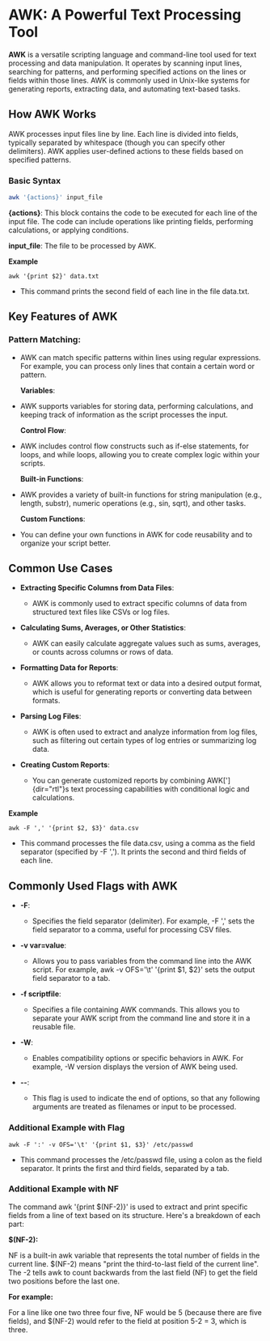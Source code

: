# AWK: A Powerful Text Processing Tool

**AWK** is a versatile scripting language and command-line tool used for
text processing and data manipulation. It operates by scanning input
lines, searching for patterns, and performing specified actions on the
lines or fields within those lines. AWK is commonly used in Unix-like
systems for generating reports, extracting data, and automating
text-based tasks.

## How AWK Works

AWK processes input files line by line. Each line is divided into
fields, typically separated by whitespace (though you can specify other
delimiters). AWK applies user-defined actions to these fields based on
specified patterns.

### Basic Syntax

```bash
awk '{actions}' input_file
```

**{actions}**: This block contains the code to be executed for each line
of the input file. The code can include operations like printing fields,
performing calculations, or applying conditions.

**input_file**: The file to be processed by AWK.

**Example**

```
awk '{print $2}' data.txt
```

-   This command prints the second field of each line in the file
    data.txt.

## Key Features of AWK

### Pattern Matching:

-   AWK can match specific patterns within lines using regular
    expressions. For example, you can process only lines that contain a
    certain word or pattern.

    **Variables**:

-   AWK supports variables for storing data, performing calculations,
    and keeping track of information as the script processes the input.

    **Control Flow**:

-   AWK includes control flow constructs such as if-else statements, for
    loops, and while loops, allowing you to create complex logic within
    your scripts.

    **Built-in Functions**:

-   AWK provides a variety of built-in functions for string manipulation
    (e.g., length, substr), numeric operations (e.g., sin, sqrt), and
    other tasks.

    **Custom Functions**:

-   You can define your own functions in AWK for code reusability and to
    organize your script better.

## Common Use Cases

-   **Extracting Specific Columns from Data Files**:

    -   AWK is commonly used to extract specific columns of data from
        structured text files like CSVs or log files.

-   **Calculating Sums, Averages, or Other Statistics**:

    -   AWK can easily calculate aggregate values such as sums,
        averages, or counts across columns or rows of data.

-   **Formatting Data for Reports**:

    -   AWK allows you to reformat text or data into a desired output
        format, which is useful for generating reports or converting
        data between formats.

-   **Parsing Log Files**:

    -   AWK is often used to extract and analyze information from log
        files, such as filtering out certain types of log entries or
        summarizing log data.

-   **Creating Custom Reports**:

    -   You can generate customized reports by combining
        AWK[']{dir="rtl"}s text processing capabilities with conditional
        logic and calculations.

**Example**

```
awk -F ',' '{print $2, $3}' data.csv
```

-   This command processes the file data.csv, using a comma as the field
    separator (specified by -F \',\'). It prints the second and third
    fields of each line.

## Commonly Used Flags with AWK

-   **-F**:

    -   Specifies the field separator (delimiter). For example, -F \',\'
        sets the field separator to a comma, useful for processing CSV
        files.

-   **-v var=value**:

    -   Allows you to pass variables from the command line into the AWK
        script. For example, awk -v OFS=\'\\t\' \'{print \$1, \$2}\'
        sets the output field separator to a tab.

-   **-f scriptfile**:

    -   Specifies a file containing AWK commands. This allows you to
        separate your AWK script from the command line and store it in a
        reusable file.

-   **-W**:

    -   Enables compatibility options or specific behaviors in AWK. For
        example, -W version displays the version of AWK being used.

-   **\--**:

    -   This flag is used to indicate the end of options, so that any
        following arguments are treated as filenames or input to be
        processed.

### Additional Example with Flag

```
awk -F ':' -v OFS='\t' '{print $1, $3}' /etc/passwd
```

* This command processes the /etc/passwd file, using a colon as the field separator. It prints the first and third fields, separated by a tab.

### Additional Example with NF

The command awk '{print $(NF-2)}' is used to extract and print specific fields from a line of text based on its structure. Here's a breakdown of each part:

**$(NF-2):**

NF is a built-in awk variable that represents the total number of fields in the current line.
$(NF-2) means "print the third-to-last field of the current line". The -2 tells awk to count backwards from the last field (NF) to get the field two positions before the last one.

**For example:**

For a line like one two three four five, NF would be 5 (because there are five fields), and $(NF-2) would refer to the field at position 5-2 = 3, which is three.
